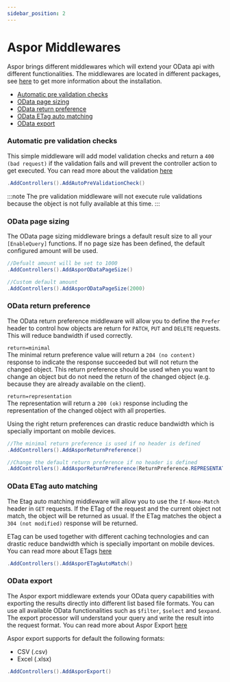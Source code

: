 ```yaml
---
sidebar_position: 2
---
```


# Aspor Middlewares

Aspor brings different middlewares which will extend your OData api with different functionalities.
The middlewares are located in different packages, see [here](getting-started.md#installation) to get more information about the installation.

* [Automatic pre validation checks](#automatic-pre-validation-checks)
* [OData page sizing](#odata-page-sizing)
* [OData return preference](#odata-return-preference)
* [OData ETag auto matching](#odata-etag-auto-matching)
* [OData export](#odata-export)


### Automatic pre validation checks

This simple middleware will add model validation checks and return a `400 (bad request)` if the validation fails
and will prevent the controller action to get executed. You can read more about the validation [here](validation.md)

```csharp
.AddControllers().AddAutoPreValidationCheck()
```

:::note
The pre validation middleware will not execute rule validations because the object is not fully available at this time.
:::

### OData page sizing

The OData page sizing middleware brings a default result size to all your `[EnableQuery]` functions.
If no page size has been defined, the default configured amount will be used.

```csharp
//Defualt amount will be set to 1000
.AddControllers().AddAsporODataPageSize()

//Custom default amount
.AddControllers().AddAsporODataPageSize(2000)
```

### OData return preference

The OData return preference middleware will allow you to define the `Prefer` header to control how objects are return
for `PATCH`, `PUT` and `DELETE` requests. This will reduce bandwidth if used correctly.

`return=minimal` <br />
The minimal return preference value will return a `204 (no content)` response to indicate the response 
succeeded but will not return the changed object. This return preference should be used when you want to change an object 
but do not need the return of the changed object (e.g. because they are already available on the client).

`return=representation` <br />
The representation will return a `200 (ok)` response including the representation of the changed object
with all properties.

Using the right return preferences can drastic reduce bandwidth which is specially important 
on mobile devices.

```csharp
//The minimal return preference is used if no header is defined
.AddControllers().AddAsporReturnPreference()

//Change the default return preference if no header is defined
.AddControllers().AddAsporReturnPreference(ReturnPreference.REPRESENTATION)
```

### OData ETag auto matching

The Etag auto matching middleware will allow you to use the `If-None-Match` header in `GET` requests. 
If the ETag of the request and the current object not match, the object will be returned as usual. If the ETag matches
the object a `304 (not modified)` response will be returned. 

ETag can be used together with different caching technologies and can drastic reduce bandwidth 
which is specially important on mobile devices. You can read more about ETags [here](etag.md)

```csharp
.AddControllers().AddAsporETagAutoMatch()
```

### OData export

The Aspor export middleware extends your OData query capabilities with exporting the results directly 
into different list based file formats. You can use all available OData functionalities such 
as `$filter`, `$select` and `$expand`. The export processor will understand your query and write the
result into the request format. You can read more about Aspor Export [here](export.md)

Aspor export supports for default the following formats:
* CSV (.csv)
* Excel (.xlsx)

```csharp
.AddControllers().AddAsporExport()
```
